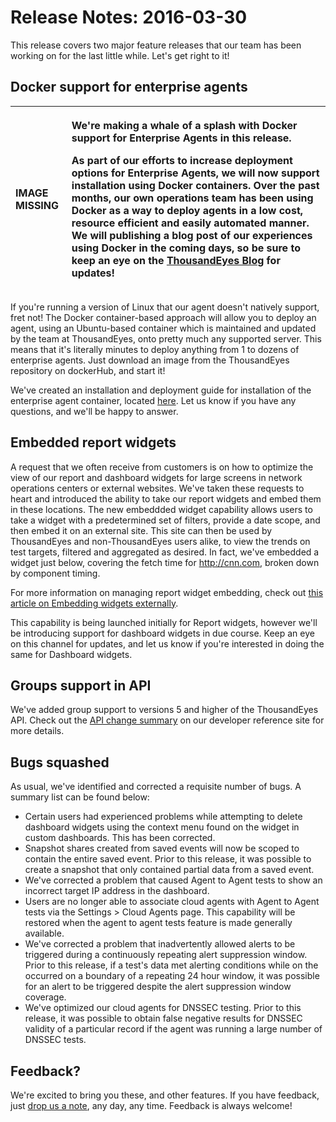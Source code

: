# Release Notes: 2016-03-30

This release covers two major feature releases that our team has been working on for the last little while.  Let's get right to it!

## Docker support for enterprise agents

<table>
  <thead>
    <tr>
      <th style="text-align:left">IMAGE MISSING</th>
      <th style="text-align:left">
        <p>We&apos;re making a whale of a splash with Docker support for Enterprise
          Agents in this release.</p>
        <p>As part of our efforts to increase deployment options for Enterprise Agents,
          we will now support installation using Docker containers. Over the past
          months, our own operations team has been using Docker as a way to deploy
          agents in a low cost, resource efficient and easily automated manner. We
          will publishing a blog post of our experiences using Docker in the coming
          days, so be sure to keep an eye on the <a href="https://blog.thousandeyes.com/">ThousandEyes Blog</a> for
          updates!</p>
      </th>
    </tr>
  </thead>
  <tbody></tbody>
</table>

If you're running a version of Linux that our agent doesn't natively support, fret not!  The Docker container-based approach will allow you to deploy an agent, using an Ubuntu-based container which is maintained and updated by the team at ThousandEyes, onto pretty much any supported server.  This means that it's literally minutes to deploy anything from 1 to dozens of enterprise agents.  Just download an image from the ThousandEyes repository on dockerHub, and start it!  

We've created an installation and deployment guide for installation of the enterprise agent container, located [here](https://success.thousandeyes.com/ViewArticle?articleIdParam=kA0E0000000CmnXKAS).  Let us know if you have any questions, and we'll be happy to answer.

## Embedded report widgets

A request that we often receive from customers is on how to optimize the view of our report and dashboard widgets for large screens in network operations centers or external websites.  We've taken these requests to heart and introduced the ability to take our report widgets and embed them in these locations.  The new embeddded widget capability allows users to take a widget with a predetermined set of filters, provide a date scope, and then embed it on an external site.  This site can then be used by ThousandEyes and non-ThousandEyes users alike, to view the trends on test targets, filtered and aggregated as desired.  In fact, we've embedded a widget just below, covering the fetch time for http://cnn.com, broken down by component timing.

For more information on managing report widget embedding, check out [this article on Embedding widgets externally](https://success.thousandeyes.com/ViewArticle?articleIdParam=kA0E0000000CmnUKAS).

This capability is being launched initially for Report widgets, however we'll be introducing support for dashboard widgets in due course.  Keep an eye on this channel for updates, and let us know if you're interested in doing the same for Dashboard widgets.

##  Groups support in API

We've added group support to versions 5 and higher of the ThousandEyes API.  Check out the [API change summary](http://developer.thousandeyes.com/#/changesummary) on our developer reference site for more details.

## Bugs squashed

As usual, we've identified and corrected a requisite number of bugs.  A summary list can be found below:

* Certain users had experienced problems while attempting to delete dashboard widgets using the context menu found on the widget in custom dashboards.  This has been corrected.
* Snapshot shares created from saved events will now be scoped to contain the entire saved event.  Prior to this release, it was possible to create a snapshot that only contained partial data from a saved event.
* We've corrected a problem that caused Agent to Agent tests to show an incorrect target IP address in the dashboard.
* Users are no longer able to associate cloud agents with Agent to Agent tests via the Settings &gt; Cloud Agents page.  This capability will be restored when the agent to agent tests feature is made generally available.
* We've corrected a problem that inadvertently allowed alerts to be triggered during a continuously repeating alert suppression window.  Prior to this release, if a test's data met alerting conditions while on the occurred on a boundary of a repeating 24 hour window, it was possible for an alert to be triggered despite the alert suppression window coverage.
* We've optimized our cloud agents for DNSSEC testing.  Prior to this release, it was possible to obtain false negative results for DNSSEC validity of a particular record if the agent was running a large number of DNSSEC tests.

## Feedback?

We're excited to bring you these, and other features.  If you have feedback, just [drop us a note](mailto:support@thousandeyes.com?subject=2016-03-30+release+update), any day, any time.  Feedback is always welcome!  

